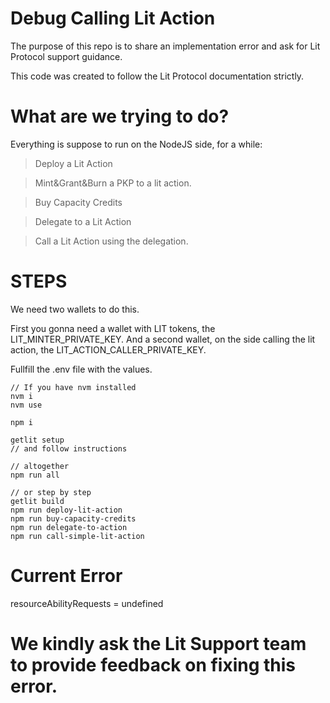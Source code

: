 # Debug Calling Lit Action

The purpose of this repo is to share an implementation error and ask for Lit Protocol support guidance.

This code was created to follow the Lit Protocol documentation strictly.

# What are we trying to do?

Everything is suppose to run on the NodeJS side, for a while:

> Deploy a Lit Action

> Mint&Grant&Burn a PKP to a lit action.

> Buy Capacity Credits

> Delegate to a Lit Action

> Call a Lit Action using the delegation.

# STEPS

We need two wallets to do this.

First you gonna need a wallet with LIT tokens, the LIT_MINTER_PRIVATE_KEY.
And a second wallet, on the side calling the lit action, the LIT_ACTION_CALLER_PRIVATE_KEY.

Fullfill the .env file with the values.

```
// If you have nvm installed
nvm i
nvm use

npm i

getlit setup
// and follow instructions

// altogether
npm run all

// or step by step
getlit build
npm run deploy-lit-action
npm run buy-capacity-credits
npm run delegate-to-action
npm run call-simple-lit-action
```

# Current Error

resourceAbilityRequests = undefined

# We kindly ask the Lit Support team to provide feedback on fixing this error.
